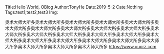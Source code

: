 Title:Hello World, OBlog
Author:TonyHe
Date:2019-5-2
Cate:Nothing
Tags:test1,test2,test3
Img:



奥术大师大所多奥术大师大所多奥术大师大所多奥术大师大所多奥术大师大所多奥术大师大所多奥术大师大所多奥术大师大所多奥术大师大所多奥术大师大所多奥术大师大所多奥术大师大所多奥术大师大所多奥术大师大所多奥术大师大所多奥术大师大所多奥术大师大所多奥术大师大所多奥术大师大所多奥术大师大所多奥术大师大所多奥术大师大所多奥术大师大所多奥术大师大所多
https://www.ouorz.com
